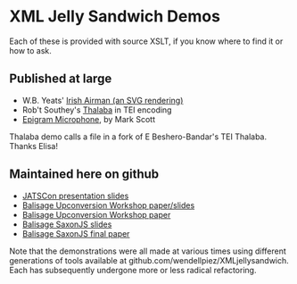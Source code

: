 # XML Jelly Sandwich Demos

Each of these is provided with source XSLT, if you know where to find it or how to ask. 

## Published at large
* W.B. Yeats' [Irish Airman (an SVG rendering)](http:pellucidliterature.org/IrishAirman)
* Rob't Southey's [Thalaba](http://pellucidliterature.org/Thalaba) in TEI encoding
* [Epigram Microphone](http://pausepress.net/EpigramMicrophone), by Mark Scott

Thalaba demo calls a file in a fork of E Beshero-Bandar's TEI Thalaba. Thanks Elisa!


## Maintained here on github

* [JATSCon presentation slides](JATSCon2017)
* [Balisage Upconversion Workshop paper/slides](Balisage2017/workshop-slides.html)
* [Balisage Upconversion Workshop paper](Balisage2017/workshop-paper.html)
* [Balisage SaxonJS slides](Balisage2017/balisage2017-slides.html)
* [Balisage SaxonJS final paper](Balisage2017/balisage2017-final.html)

Note that the demonstrations were all made at various times using different generations of tools available at github.com/wendellpiez/XMLjellysandwich. Each has subsequently undergone more or less radical refactoring.
